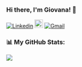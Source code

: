 ### Hi there, I'm Giovana! 👋

[![Linkedin](https://img.shields.io/badge/-LinkedIn-blue?style=flat&logo=Linkedin&logoColor=white)](https://www.linkedin.com/in/giovananiehues/)
[<img src="https://img.shields.io/github/followers/ngiovana?label=follow&style=social" height="22" title="Follow me" />](https://github.com/ngiovana)
[![Gmail](https://img.shields.io/badge/-Gmail-c14438?style=flat&logo=Gmail&logoColor=white)](mailto:giovana_niehues@hotmail.com)

### 📊 My GitHub Stats:
![](https://github-readme-stats.vercel.app/api/top-langs/?username=ngiovana&theme=tokyonight&hide_border=false&include_all_commits=true&count_private=true&layout=compact)
